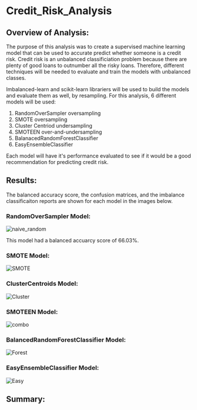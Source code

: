 # Credit_Risk_Analysis

## Overview of Analysis:

The purpose of this analysis was to create a supervised machine learning model that can be used to accurate predict whether someone is a credit risk. Credit risk is an unbalanced classificiation problem because there are plenty of good loans to outnumber all the risky loans. Therefore, different techniques will be needed to evaluate and train the models with unbalanced classes.

Imbalanced-learn and scikit-learn librariers will be used to build the models and evaluate them as well, by resampling. For this analysis, 6 different models will be used:

1. RandomOverSampler oversampling
2. SMOTE oversampling
3. Cluster Centriod undersampling
4. SMOTEEN over-and-undersampling
5. BalanacedRandomForestClassifier
6. EasyEnsembleClassifier

Each model will have it's performance evaluated to see if it would be a good recommendation for predicting credit risk.


## Results:

The balanced accuracy score, the confusion matrices, and the imbalance classificaiton reports are shown for each model in the images below.


### RandomOverSampler Model:

![naive_random](https://user-images.githubusercontent.com/75760493/120285965-666f3300-c283-11eb-9a19-be8542561caf.PNG)

This model had a balanced accuarcy score of 66.03%.



### SMOTE Model:

![SMOTE](https://user-images.githubusercontent.com/75760493/120290470-fb742b00-c287-11eb-83df-a9e4837f460f.PNG)


### ClusterCentroids Model:

![Cluster](https://user-images.githubusercontent.com/75760493/120285756-31fb7700-c283-11eb-8641-e0f5962e95a3.PNG)


### SMOTEEN Model:

![combo](https://user-images.githubusercontent.com/75760493/120285610-08dae680-c283-11eb-831a-97804383229a.PNG)


### BalancedRandomForestClassifier Model:

![Forest](https://user-images.githubusercontent.com/75760493/120285433-dc26cf00-c282-11eb-9b23-cb7cf40be8d1.PNG)


### EasyEnsembleClassifier Model:

![Easy](https://user-images.githubusercontent.com/75760493/120286316-b8b05400-c283-11eb-9473-73d5c7ae9558.PNG)



## Summary:







